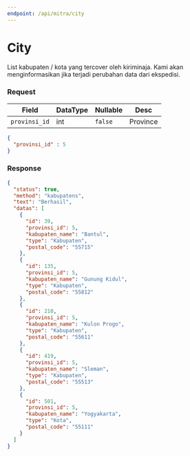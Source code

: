 ```yaml
---
endpoint: /api/mitra/city
---
```

# City

List kabupaten / kota  yang tercover oleh kiriminaja. Kami akan menginformasikan jika terjadi perubahan data dari ekspedisi.

### Request
| Field           | DataType | Nullable  | Desc     |
|-----------------|----------|-----------|----------|
| ``provinsi_id`` | int      | ``false`` | Province |
```json
{
  "provinsi_id" : 5
}
```

### Response
```json
{
  "status": true,
  "method": "kabupatens",
  "text": "Berhasil",
  "datas": [
    {
      "id": 39,
      "provinsi_id": 5,
      "kabupaten_name": "Bantul",
      "type": "Kabupaten",
      "postal_code": "55715"
    },
    {
      "id": 135,
      "provinsi_id": 5,
      "kabupaten_name": "Gunung Kidul",
      "type": "Kabupaten",
      "postal_code": "55812"
    },
    {
      "id": 210,
      "provinsi_id": 5,
      "kabupaten_name": "Kulon Progo",
      "type": "Kabupaten",
      "postal_code": "55611"
    },
    {
      "id": 419,
      "provinsi_id": 5,
      "kabupaten_name": "Sleman",
      "type": "Kabupaten",
      "postal_code": "55513"
    },
    {
      "id": 501,
      "provinsi_id": 5,
      "kabupaten_name": "Yogyakarta",
      "type": "Kota",
      "postal_code": "55111"
    }
  ]
}
```
